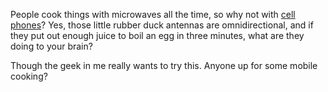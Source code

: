 <!--
title: Cook an egg with a mobile phone
created: 5 February 2006 - 7:26 am
updated: 5 February 2006 - 7:34 am
slug: mobile-cooking
tags: recipes
-->

People cook things with microwaves all the time, so why not with
[cell phones][]? Yes, those little rubber duck antennas are omnidirectional, and
if they put out enough juice to boil an egg in three minutes, what are they
doing to your brain?

Though the geek in me really wants to try this. Anyone up for some mobile
cooking?

[cell phones]: http://www.wymsey.co.uk/wymchron/cooking.htm "Suzzanna Decantworthy (Wymsey Weekend): A Guide to Mobile Cooking"
